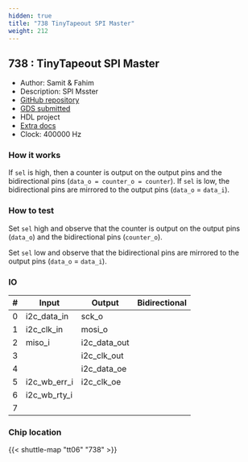 ```yaml
---
hidden: true
title: "738 TinyTapeout SPI Master"
weight: 212
---
```


## 738 : TinyTapeout SPI Master

* Author: Samit & Fahim
* Description: SPI Msster 
* [GitHub repository](https://github.com/ReinstatedSamit/tt_um_I2C_to_SPI)
* [GDS submitted](https://github.com/ReinstatedSamit/tt_um_I2C_to_SPI/actions/runs/8748688536)
* HDL project
* [Extra docs](None)
* Clock: 400000 Hz

<!---

This file is used to generate your project datasheet. Please fill in the information below and delete any unused
sections.

You can also include images in this folder and reference them in the markdown. Each image must be less than
512 kb in size, and the combined size of all images must be less than 1 MB.
-->


### How it works

If `sel` is high, then a counter is output on the output pins and the bidirectional pins (`data_o = counter_o = counter`).
If `sel` is low, the bidirectional pins are mirrored to the output pins (`data_o` = `data_i`).

### How to test

Set `sel` high and observe that the counter is output on the output pins (`data_o`) and the bidirectional pins (`counter_o`).

Set `sel` low and observe that the bidirectional pins are mirrored to the output pins (`data_o` = `data_i`).


### IO

| # | Input          | Output         | Bidirectional   |
| - | -------------- | -------------- | --------------- |
| 0 | i2c_data_in | sck_o |  |
| 1 | i2c_clk_in | mosi_o |  |
| 2 | miso_i | i2c_data_out |  |
| 3 |  | i2c_clk_out |  |
| 4 |  | i2c_data_oe |  |
| 5 | i2c_wb_err_i | i2c_clk_oe |  |
| 6 | i2c_wb_rty_i |  |  |
| 7 |  |  |  |

### Chip location

{{< shuttle-map "tt06" "738" >}}
